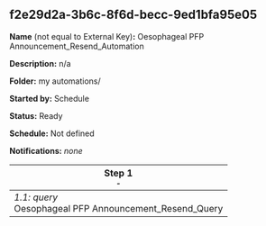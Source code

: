 ## f2e29d2a-3b6c-8f6d-becc-9ed1bfa95e05

**Name** (not equal to External Key)**:** Oesophageal PFP Announcement_Resend_Automation

**Description:** n/a

**Folder:** my automations/

**Started by:** Schedule

**Status:** Ready

**Schedule:** Not defined

**Notifications:** _none_


| Step 1<br>_<small>-</small>_ |
| --- |
| _1.1: query_<br>Oesophageal PFP Announcement_Resend_Query |
